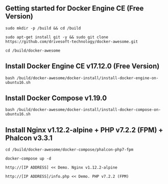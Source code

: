 Getting started for Docker Engine CE (Free Version)
---------------------------------------------------

```
sudo mkdir -p /build && cd /build

sudo apt-get install git -y && sudo git clone https://github.com/drivesoft-technology/docker-awesome.git

cd /build/docker-awesome
```


Install Docker Engine CE v17.12.0 (Free Version)
---------------------------------------------------

```
bash /build/docker-awesome/docker-install/install-docker-engine-on-ubuntu16.sh
```


Install Docker Compose v1.19.0
---------------------------------------------------

```
bash /build/docker-awesome/docker-install/install-docker-compose-on-ubuntu16.sh
```


Install Nginx v1.12.2-alpine + PHP v7.2.2 (FPM) + Phalcon v3.3.1
---------------------------------------------------

```
cd /build/docker-awesome/docker-compose/phalcon-php7-fpm

docker-compose up -d
```

```
http://[IP ADDRESS] << Demo. Nginx v1.12.2-alpine

http://[IP ADDRESS]/info.php << Demo. PHP v7.2.2 (FPM) 
```